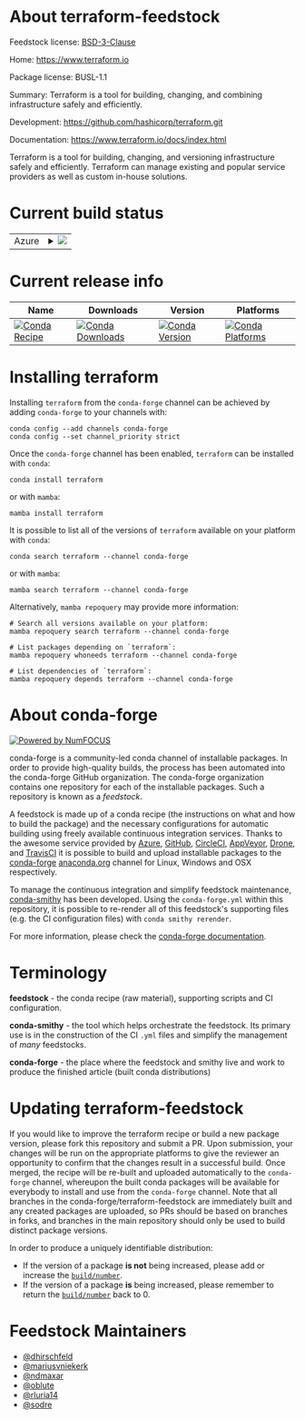 About terraform-feedstock
=========================

Feedstock license: [BSD-3-Clause](https://github.com/conda-forge/terraform-feedstock/blob/main/LICENSE.txt)

Home: https://www.terraform.io

Package license: BUSL-1.1

Summary: Terraform is a tool for building, changing, and combining infrastructure safely and efficiently.

Development: https://github.com/hashicorp/terraform.git

Documentation: https://www.terraform.io/docs/index.html

Terraform is a tool for building, changing, and versioning infrastructure safely and
efficiently. Terraform can manage existing and popular service providers as well as custom in-house
solutions.


Current build status
====================


<table>
    
  <tr>
    <td>Azure</td>
    <td>
      <details>
        <summary>
          <a href="https://dev.azure.com/conda-forge/feedstock-builds/_build/latest?definitionId=1996&branchName=main">
            <img src="https://dev.azure.com/conda-forge/feedstock-builds/_apis/build/status/terraform-feedstock?branchName=main">
          </a>
        </summary>
        <table>
          <thead><tr><th>Variant</th><th>Status</th></tr></thead>
          <tbody><tr>
              <td>linux_64</td>
              <td>
                <a href="https://dev.azure.com/conda-forge/feedstock-builds/_build/latest?definitionId=1996&branchName=main">
                  <img src="https://dev.azure.com/conda-forge/feedstock-builds/_apis/build/status/terraform-feedstock?branchName=main&jobName=linux&configuration=linux%20linux_64_" alt="variant">
                </a>
              </td>
            </tr><tr>
              <td>linux_aarch64</td>
              <td>
                <a href="https://dev.azure.com/conda-forge/feedstock-builds/_build/latest?definitionId=1996&branchName=main">
                  <img src="https://dev.azure.com/conda-forge/feedstock-builds/_apis/build/status/terraform-feedstock?branchName=main&jobName=linux&configuration=linux%20linux_aarch64_" alt="variant">
                </a>
              </td>
            </tr><tr>
              <td>linux_ppc64le</td>
              <td>
                <a href="https://dev.azure.com/conda-forge/feedstock-builds/_build/latest?definitionId=1996&branchName=main">
                  <img src="https://dev.azure.com/conda-forge/feedstock-builds/_apis/build/status/terraform-feedstock?branchName=main&jobName=linux&configuration=linux%20linux_ppc64le_" alt="variant">
                </a>
              </td>
            </tr><tr>
              <td>osx_64</td>
              <td>
                <a href="https://dev.azure.com/conda-forge/feedstock-builds/_build/latest?definitionId=1996&branchName=main">
                  <img src="https://dev.azure.com/conda-forge/feedstock-builds/_apis/build/status/terraform-feedstock?branchName=main&jobName=osx&configuration=osx%20osx_64_" alt="variant">
                </a>
              </td>
            </tr><tr>
              <td>osx_arm64</td>
              <td>
                <a href="https://dev.azure.com/conda-forge/feedstock-builds/_build/latest?definitionId=1996&branchName=main">
                  <img src="https://dev.azure.com/conda-forge/feedstock-builds/_apis/build/status/terraform-feedstock?branchName=main&jobName=osx&configuration=osx%20osx_arm64_" alt="variant">
                </a>
              </td>
            </tr><tr>
              <td>win_64</td>
              <td>
                <a href="https://dev.azure.com/conda-forge/feedstock-builds/_build/latest?definitionId=1996&branchName=main">
                  <img src="https://dev.azure.com/conda-forge/feedstock-builds/_apis/build/status/terraform-feedstock?branchName=main&jobName=win&configuration=win%20win_64_" alt="variant">
                </a>
              </td>
            </tr>
          </tbody>
        </table>
      </details>
    </td>
  </tr>
</table>

Current release info
====================

| Name | Downloads | Version | Platforms |
| --- | --- | --- | --- |
| [![Conda Recipe](https://img.shields.io/badge/recipe-terraform-green.svg)](https://anaconda.org/conda-forge/terraform) | [![Conda Downloads](https://img.shields.io/conda/dn/conda-forge/terraform.svg)](https://anaconda.org/conda-forge/terraform) | [![Conda Version](https://img.shields.io/conda/vn/conda-forge/terraform.svg)](https://anaconda.org/conda-forge/terraform) | [![Conda Platforms](https://img.shields.io/conda/pn/conda-forge/terraform.svg)](https://anaconda.org/conda-forge/terraform) |

Installing terraform
====================

Installing `terraform` from the `conda-forge` channel can be achieved by adding `conda-forge` to your channels with:

```
conda config --add channels conda-forge
conda config --set channel_priority strict
```

Once the `conda-forge` channel has been enabled, `terraform` can be installed with `conda`:

```
conda install terraform
```

or with `mamba`:

```
mamba install terraform
```

It is possible to list all of the versions of `terraform` available on your platform with `conda`:

```
conda search terraform --channel conda-forge
```

or with `mamba`:

```
mamba search terraform --channel conda-forge
```

Alternatively, `mamba repoquery` may provide more information:

```
# Search all versions available on your platform:
mamba repoquery search terraform --channel conda-forge

# List packages depending on `terraform`:
mamba repoquery whoneeds terraform --channel conda-forge

# List dependencies of `terraform`:
mamba repoquery depends terraform --channel conda-forge
```


About conda-forge
=================

[![Powered by
NumFOCUS](https://img.shields.io/badge/powered%20by-NumFOCUS-orange.svg?style=flat&colorA=E1523D&colorB=007D8A)](https://numfocus.org)

conda-forge is a community-led conda channel of installable packages.
In order to provide high-quality builds, the process has been automated into the
conda-forge GitHub organization. The conda-forge organization contains one repository
for each of the installable packages. Such a repository is known as a *feedstock*.

A feedstock is made up of a conda recipe (the instructions on what and how to build
the package) and the necessary configurations for automatic building using freely
available continuous integration services. Thanks to the awesome service provided by
[Azure](https://azure.microsoft.com/en-us/services/devops/), [GitHub](https://github.com/),
[CircleCI](https://circleci.com/), [AppVeyor](https://www.appveyor.com/),
[Drone](https://cloud.drone.io/welcome), and [TravisCI](https://travis-ci.com/)
it is possible to build and upload installable packages to the
[conda-forge](https://anaconda.org/conda-forge) [anaconda.org](https://anaconda.org/)
channel for Linux, Windows and OSX respectively.

To manage the continuous integration and simplify feedstock maintenance,
[conda-smithy](https://github.com/conda-forge/conda-smithy) has been developed.
Using the ``conda-forge.yml`` within this repository, it is possible to re-render all of
this feedstock's supporting files (e.g. the CI configuration files) with ``conda smithy rerender``.

For more information, please check the [conda-forge documentation](https://conda-forge.org/docs/).

Terminology
===========

**feedstock** - the conda recipe (raw material), supporting scripts and CI configuration.

**conda-smithy** - the tool which helps orchestrate the feedstock.
                   Its primary use is in the construction of the CI ``.yml`` files
                   and simplify the management of *many* feedstocks.

**conda-forge** - the place where the feedstock and smithy live and work to
                  produce the finished article (built conda distributions)


Updating terraform-feedstock
============================

If you would like to improve the terraform recipe or build a new
package version, please fork this repository and submit a PR. Upon submission,
your changes will be run on the appropriate platforms to give the reviewer an
opportunity to confirm that the changes result in a successful build. Once
merged, the recipe will be re-built and uploaded automatically to the
`conda-forge` channel, whereupon the built conda packages will be available for
everybody to install and use from the `conda-forge` channel.
Note that all branches in the conda-forge/terraform-feedstock are
immediately built and any created packages are uploaded, so PRs should be based
on branches in forks, and branches in the main repository should only be used to
build distinct package versions.

In order to produce a uniquely identifiable distribution:
 * If the version of a package **is not** being increased, please add or increase
   the [``build/number``](https://docs.conda.io/projects/conda-build/en/latest/resources/define-metadata.html#build-number-and-string).
 * If the version of a package **is** being increased, please remember to return
   the [``build/number``](https://docs.conda.io/projects/conda-build/en/latest/resources/define-metadata.html#build-number-and-string)
   back to 0.

Feedstock Maintainers
=====================

* [@dhirschfeld](https://github.com/dhirschfeld/)
* [@mariusvniekerk](https://github.com/mariusvniekerk/)
* [@ndmaxar](https://github.com/ndmaxar/)
* [@oblute](https://github.com/oblute/)
* [@rluria14](https://github.com/rluria14/)
* [@sodre](https://github.com/sodre/)

